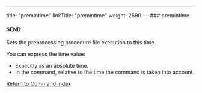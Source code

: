 ---
title: "premintime"
linkTitle: "premintime"
weight: 2690
---### premintime

#### SEND

Sets the preprocessing procedure file execution to this time.

You can express the time value:

* Explicitly
    as an absolute time.
* In
    the command, relative to the time the command is taken into
    account.

[Return to Command index](../../)
